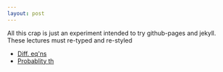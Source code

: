 ```yaml
---
layout: post
---
```


All this crap is just an experiment intended to try github-pages and jekyll.
These lectures must re-typed and re-styled

* [Diff. eq'ns](/ammnotes/de)
* [Probablity th](/ammnotes/pr)
